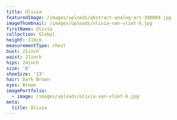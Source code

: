 ```yaml
---
title: Olivia
featuredImage: /images/uploads/abstract-analog-art-390089.jpg
imageThumbnail: /images/uploads/olivia-van-vliet-6.jpg
firstName: Olivia
collection: Global
height: 119cm
measurementType: chest
bust: 21inch
waist: 21inch
hips: 24inch
size: '6'
shoeSize: '13'
hair: Dark Brown
eyes: Brown
imagePortfolio:
  - image: /images/uploads/olivia-van-vliet-6.jpg
meta:
  title: Olivia
---
```


